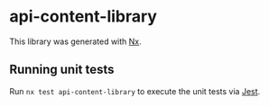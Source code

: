 # api-content-library

This library was generated with [Nx](https://nx.dev).

## Running unit tests

Run `nx test api-content-library` to execute the unit tests via [Jest](https://jestjs.io).
